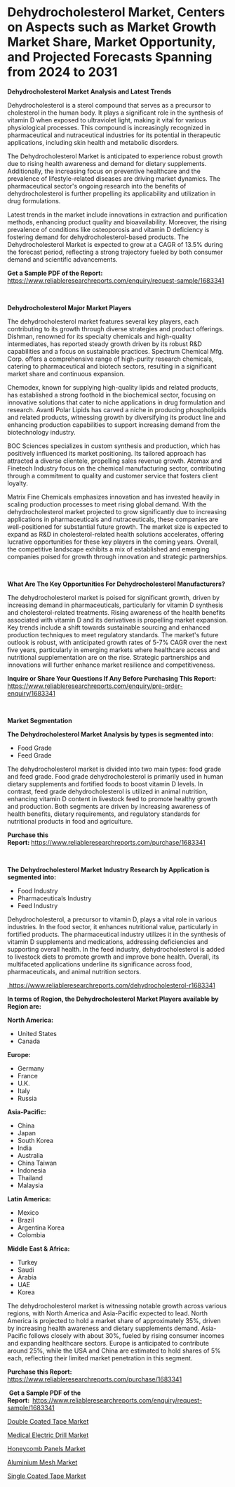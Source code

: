 <p><h1>Dehydrocholesterol Market, Centers on Aspects such as Market Growth Market Share, Market Opportunity, and Projected Forecasts Spanning from 2024 to 2031</h1></p><p><strong>Dehydrocholesterol Market Analysis and Latest Trends</strong></p>
<p><p>Dehydrocholesterol is a sterol compound that serves as a precursor to cholesterol in the human body. It plays a significant role in the synthesis of vitamin D when exposed to ultraviolet light, making it vital for various physiological processes. This compound is increasingly recognized in pharmaceutical and nutraceutical industries for its potential in therapeutic applications, including skin health and metabolic disorders.</p><p>The Dehydrocholesterol Market is anticipated to experience robust growth due to rising health awareness and demand for dietary supplements. Additionally, the increasing focus on preventive healthcare and the prevalence of lifestyle-related diseases are driving market dynamics. The pharmaceutical sector's ongoing research into the benefits of dehydrocholesterol is further propelling its applicability and utilization in drug formulations.</p><p>Latest trends in the market include innovations in extraction and purification methods, enhancing product quality and bioavailability. Moreover, the rising prevalence of conditions like osteoporosis and vitamin D deficiency is fostering demand for dehydrocholesterol-based products. The Dehydrocholesterol Market is expected to grow at a CAGR of 13.5% during the forecast period, reflecting a strong trajectory fueled by both consumer demand and scientific advancements.</p></p>
<p><strong>Get a Sample PDF of the Report:&nbsp;</strong> <a href="https://www.reliableresearchreports.com/enquiry/request-sample/1683341?utm_campaign=5&utm_medium=2&utm_source=Github&utm_content=ia&utm_term=08112024&utm_id=dehydrocholesterol">https://www.reliableresearchreports.com/enquiry/request-sample/1683341</a></p>
<p>&nbsp;</p>
<p><strong>Dehydrocholesterol Major Market Players</strong></p>
<p><p>The dehydrocholesterol market features several key players, each contributing to its growth through diverse strategies and product offerings. Dishman, renowned for its specialty chemicals and high-quality intermediates, has reported steady growth driven by its robust R&D capabilities and a focus on sustainable practices. Spectrum Chemical Mfg. Corp. offers a comprehensive range of high-purity research chemicals, catering to pharmaceutical and biotech sectors, resulting in a significant market share and continuous expansion.</p><p>Chemodex, known for supplying high-quality lipids and related products, has established a strong foothold in the biochemical sector, focusing on innovative solutions that cater to niche applications in drug formulation and research. Avanti Polar Lipids has carved a niche in producing phospholipids and related products, witnessing growth by diversifying its product line and enhancing production capabilities to support increasing demand from the biotechnology industry.</p><p>BOC Sciences specializes in custom synthesis and production, which has positively influenced its market positioning. Its tailored approach has attracted a diverse clientele, propelling sales revenue growth. Atomax and Finetech Industry focus on the chemical manufacturing sector, contributing through a commitment to quality and customer service that fosters client loyalty.</p><p>Matrix Fine Chemicals emphasizes innovation and has invested heavily in scaling production processes to meet rising global demand. With the dehydrocholesterol market projected to grow significantly due to increasing applications in pharmaceuticals and nutraceuticals, these companies are well-positioned for substantial future growth. The market size is expected to expand as R&D in cholesterol-related health solutions accelerates, offering lucrative opportunities for these key players in the coming years. Overall, the competitive landscape exhibits a mix of established and emerging companies poised for growth through innovation and strategic partnerships.</p></p>
<p>&nbsp;</p>
<p><strong>What Are The Key Opportunities For Dehydrocholesterol Manufacturers?</strong></p>
<p><p>The dehydrocholesterol market is poised for significant growth, driven by increasing demand in pharmaceuticals, particularly for vitamin D synthesis and cholesterol-related treatments. Rising awareness of the health benefits associated with vitamin D and its derivatives is propelling market expansion. Key trends include a shift towards sustainable sourcing and enhanced production techniques to meet regulatory standards. The market's future outlook is robust, with anticipated growth rates of 5-7% CAGR over the next five years, particularly in emerging markets where healthcare access and nutritional supplementation are on the rise. Strategic partnerships and innovations will further enhance market resilience and competitiveness.</p></p>
<p><strong>Inquire or Share Your Questions If Any Before Purchasing This Report:</strong> <a href="https://www.reliableresearchreports.com/enquiry/pre-order-enquiry/1683341?utm_campaign=5&utm_medium=2&utm_source=Github&utm_content=ia&utm_term=08112024&utm_id=dehydrocholesterol">https://www.reliableresearchreports.com/enquiry/pre-order-enquiry/1683341</a></p>
<p>&nbsp;</p>
<p><strong>Market Segmentation</strong></p>
<p><strong>The Dehydrocholesterol Market Analysis by types is segmented into:</strong></p>
<p><ul><li>Food Grade</li><li>Feed Grade</li></ul></p>
<p><p>The dehydrocholesterol market is divided into two main types: food grade and feed grade. Food grade dehydrocholesterol is primarily used in human dietary supplements and fortified foods to boost vitamin D levels. In contrast, feed grade dehydrocholesterol is utilized in animal nutrition, enhancing vitamin D content in livestock feed to promote healthy growth and production. Both segments are driven by increasing awareness of health benefits, dietary requirements, and regulatory standards for nutritional products in food and agriculture.</p></p>
<p><strong>Purchase this Report:&nbsp;</strong><a href="https://www.reliableresearchreports.com/purchase/1683341?utm_campaign=5&utm_medium=2&utm_source=Github&utm_content=ia&utm_term=08112024&utm_id=dehydrocholesterol">https://www.reliableresearchreports.com/purchase/1683341</a></p>
<p>&nbsp;</p>
<p><strong>The Dehydrocholesterol Market Industry Research by Application is segmented into:</strong></p>
<p><ul><li>Food Industry</li><li>Pharmaceuticals Industry</li><li>Feed Industry</li></ul></p>
<p><p>Dehydrocholesterol, a precursor to vitamin D, plays a vital role in various industries. In the food sector, it enhances nutritional value, particularly in fortified products. The pharmaceutical industry utilizes it in the synthesis of vitamin D supplements and medications, addressing deficiencies and supporting overall health. In the feed industry, dehydrocholesterol is added to livestock diets to promote growth and improve bone health. Overall, its multifaceted applications underline its significance across food, pharmaceuticals, and animal nutrition sectors.</p></p>
<p><a href="https://www.reliableresearchreports.com/dehydrocholesterol-r1683341?utm_campaign=5&utm_medium=2&utm_source=Github&utm_content=ia&utm_term=08112024&utm_id=dehydrocholesterol">&nbsp;https://www.reliableresearchreports.com/dehydrocholesterol-r1683341</a></p>
<p><strong>In terms of Region, the Dehydrocholesterol Market Players available by Region are:</strong></p>
<p>
    <p> <strong> North America: </strong>
        <ul>
            <li>United States</li>
            <li>Canada</li>
        </ul>
        </p> 
    <p> <strong> Europe: </strong>
        <ul>
            <li>Germany</li>
            <li>France</li>
            <li>U.K.</li>
            <li>Italy</li>
            <li>Russia</li>
        </ul>
        </p> 
    <p> <strong> Asia-Pacific: </strong>
        <ul>
            <li>China</li>
            <li>Japan</li>
            <li>South Korea</li>
            <li>India</li>
            <li>Australia</li>
            <li>China Taiwan</li>
            <li>Indonesia</li>
            <li>Thailand</li>
            <li>Malaysia</li>
        </ul>
        </p> 
    <p> <strong> Latin America: </strong>
        <ul>
            <li>Mexico</li>
            <li>Brazil</li>
            <li>Argentina Korea</li>
            <li>Colombia</li>
        </ul>
        </p> 
    <p> <strong> Middle East & Africa: </strong>
        <ul>
            <li>Turkey</li>
            <li>Saudi</li>
            <li>Arabia</li>
            <li>UAE</li>
            <li>Korea</li>
        </ul>
    </p>
    </p>
<p><p>The dehydrocholesterol market is witnessing notable growth across various regions, with North America and Asia-Pacific expected to lead. North America is projected to hold a market share of approximately 35%, driven by increasing health awareness and dietary supplements demand. Asia-Pacific follows closely with about 30%, fueled by rising consumer incomes and expanding healthcare sectors. Europe is anticipated to contribute around 25%, while the USA and China are estimated to hold shares of 5% each, reflecting their limited market penetration in this segment.</p></p>
<p><strong>Purchase this Report: </strong><a href="https://www.reliableresearchreports.com/purchase/1683341?utm_campaign=5&utm_medium=2&utm_source=Github&utm_content=ia&utm_term=08112024&utm_id=dehydrocholesterol">https://www.reliableresearchreports.com/purchase/1683341</a></p>
<p>&nbsp;<strong>Get a Sample PDF of the Report:&nbsp;&nbsp;</strong><a href="https://www.reliableresearchreports.com/enquiry/request-sample/1683341?utm_campaign=5&utm_medium=2&utm_source=Github&utm_content=ia&utm_term=08112024&utm_id=dehydrocholesterol">https://www.reliableresearchreports.com/enquiry/request-sample/1683341</a></p>
<p><strong></strong></p>
<p><p><a href="https://issuu.com/reportprime-2/docs/double-coated-tape-market-size-2030_1c03de88bd5f11?utm_campaign=5&utm_medium=2&utm_source=Github&utm_content=ia&utm_term=08112024&utm_id=dehydrocholesterol">Double Coated Tape Market</a></p><p><a href="https://issuu.com/reportprime-2/docs/medical-electric-drill-market-size-_d3f8f90c8e5ff4?utm_campaign=5&utm_medium=2&utm_source=Github&utm_content=ia&utm_term=08112024&utm_id=dehydrocholesterol">Medical Electric Drill Market</a></p><p><a href="https://github.com/sumonsky0m/Market-Research-Report-List-1/blob/main/honeycomb-panels-market.md?utm_campaign=5&utm_medium=2&utm_source=Github&utm_content=ia&utm_term=08112024&utm_id=dehydrocholesterol">Honeycomb Panels Market</a></p><p><a href="https://github.com/RogerBennett414/Market-Research-Report-List-1/blob/main/aluminium-mesh-market.md?utm_campaign=5&utm_medium=2&utm_source=Github&utm_content=ia&utm_term=08112024&utm_id=dehydrocholesterol">Aluminium Mesh Market</a></p><p><a href="https://issuu.com/reportprime-2/docs/single-coated-tape-market-size-2030_d284ac780174b0?utm_campaign=5&utm_medium=2&utm_source=Github&utm_content=ia&utm_term=08112024&utm_id=dehydrocholesterol">Single Coated Tape Market</a></p></p>
